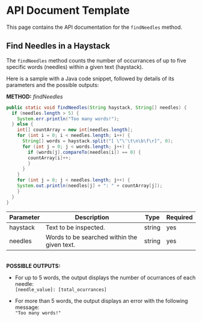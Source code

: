 # API Document Template

This page contains the API documentation for the `findNeedles` method.

## Find Needles in a Haystack

The `findNeedles` method counts the number of occurrances of up to five specific words (needles) within a given text (haystack).

Here is a sample with a Java code snippet, followed by details of its parameters and the possible outputs:

**METHOD:** _findNeedles_
```java
public static void findNeedles(String haystack, String[] needles) {
  if (needles.length > 5) {
    System.err.println("Too many words!");
  } else {
    int[] countArray = new int[needles.length];
    for (int i = 0; i < needles.length; i++) {
      String[] words = haystack.split("[ \"\'\t\n\b\f\r]", 0);
      for (int j = 0; j < words.length; j++) {
        if (words[j].compareTo(needles[i]) == 0) {
        countArray[i]++;
        }
      }
    }
    for (int j = 0; j < needles.length; j++) {
    System.out.println(needles[j] + ": " + countArray[j]);
    }
  }
}
```

|Parameter|Description|Type|Required|
|---|---|---|---|
|haystack|Text to be inspected.|string|yes|
|needles|Words to be searched within the given text.|string|yes|

<br/>**POSSIBLE OUTPUTS:**

* For up to 5 words, the output displays the number of ocurrances of each needle:
<br/>`[needle_value]: [total_ocurrances]`

* For more than 5 words, the output displays an error with the following message:
<br/>`"Too many words!"`

